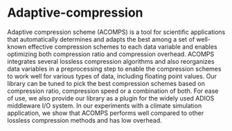# Adaptive-compression
Adaptive compression scheme (ACOMPS) is a tool for scientific applications that automatically determines and adapts the best among a set of well-known effective compression schemes to each data variable and enables optimizing both compression ratio and compression overhead. ACOMPS integrates several lossless compression algorithms and also reorganizes data variables in a preprocessing step to enable the compression schemes to work well for various types of data, including floating point values. Our library can be tuned to pick the best compression schemes based on compression ratio, compression speed or a combination of both. For ease of use, we also provide our library as a plugin for the widely used ADIOS middleware I/O system. In our experiments with a climate simulation application, we show that ACOMPS performs well compared to other lossless compression methods and has low overhead.
